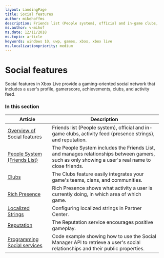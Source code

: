 ```yaml
---
layout: LandingPage
title: Social features
author: mikehoffms
description: Friends list (People system), official and in-game clubs, activity feed (presence strings), and reputation.
ms.author: v-mihof
ms.date: 12/11/2018
ms.topic: article
keywords: windows 10, uwp, games, xbox, xbox live
ms.localizationpriority: medium
---
```


# Social features

Social features in Xbox Live provide a gaming-oriented social network that includes a user's profile, gamerscore, achievements, clubs, and activity feed.


### In this section

| Article | Description |
|---------|-------------|
| [Overview of Social features](xbox-live-social-platform.md) | Friends list (People system), official and in-game clubs, activity feed (presence strings), and reputation. |
| [People System (Friends List)](people-system/people-system.md) | The People System includes the Friends List, and manages relationships between gamers, such as only showing a user's real name to close friends. |
| [Clubs](../features/social/clubs/index.md) | The Clubs feature easily integrates your game's teams, clans, and communities. |
| [Rich Presence](../features/social/rich-presence/index.md) | Rich Presence shows what activity a user is currently doing, in which area of which game. |
| [Localized Strings](../features/social/localized-strings/localized-strings.md) | Configuring localized strings in Partner Center. |
| [Reputation](people-system/reputation.md) | The Reputation service encourages positive gameplay. |
| [Programming Social services](people-system/programming-social-services.md) | Code example showing how to use the Social Manager API to retrieve a user's social relationships and their public properties.|
